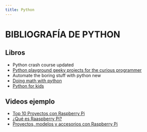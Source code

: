 ```yaml
---
title: Python
---
```

# BIBLIOGRAFÍA DE PYTHON

## Libros      
* Python crash course updated
* [Python playground geeky projects for the curious programmer](https://the-eye.eu/public/Books/qt.vidyagam.es/library/Programming/Python/Python%20Playground_%20Geeky%20Projects%20for%20the%20Curious%20Programmer/Python%20Playground_%20Geeky%20Projects%20for%20the%20Curious%20Programmer%20-%20Mahesh%20Venkitachalam.pdf)
* Automate the boring stuff with python new
* [Doing math with python](https://the-eye.eu/public/Books/HumbleBundle/doingmathwithpython.pdf)
* [Python for kids](https://doc.lagout.org/programmation/python/Python%20for%20Kids_%20A%20Playful%20Introduction%20to%20Programming%20[Briggs%202012-12-22].pdf)

## Videos ejemplo
* [Top 10 Proyectos con Raspberry Pi](https://www.youtube.com/watch?v=t38BDEoDwnY)
* [¿Qué es Raaspberry Pi?](https://www.youtube.com/watch?v=4YafxjG6U5Y)
* [Proyectos, modelos y accesorios con Raspberry Pi](https://www.youtube.com/watch?v=TaFEc5emyhE)
